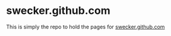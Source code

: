 # swecker.github.com

This is simply the repo to hold the pages for [swecker.github.com](http://swecker.github.com/)